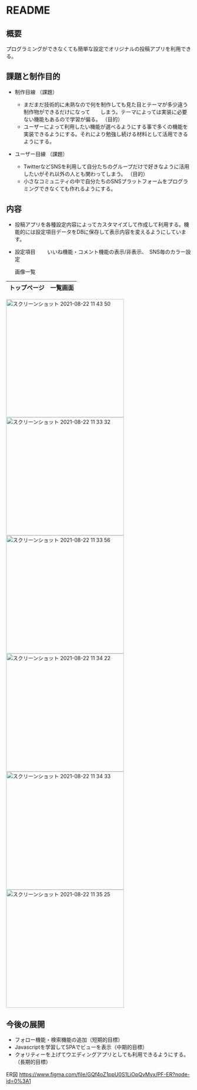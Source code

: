 <link rel="stylesheet" href="https://maxcdn.bootstrapcdn.com/font-awesome/4.7.0/css/font-awesome.min.css">
    <link href="https://cdn.jsdelivr.net/npm/bootstrap@5.0.0-beta1/dist/css/bootstrap.min.css" rel="stylesheet" integrity="sha384-giJF6kkoqNQ00vy+HMDP7azOuL0xtbfIcaT9wjKHr8RbDVddVHyTfAAsrekwKmP1" crossorigin="anonymous">
    <script src="https://cdn.jsdelivr.net/npm/@popperjs/core@2.5.4/dist/umd/popper.min.js" integrity="sha384-q2kxQ16AaE6UbzuKqyBE9/u/KzioAlnx2maXQHiDX9d4/zp8Ok3f+M7DPm+Ib6IU" crossorigin="anonymous"></script>
    <script src="https://cdn.jsdelivr.net/npm/bootstrap@5.0.0-beta1/dist/js/bootstrap.min.js" integrity="sha384-pQQkAEnwaBkjpqZ8RU1fF1AKtTcHJwFl3pblpTlHXybJjHpMYo79HY3hIi4NKxyj" crossorigin="anonymous"></script>
    <script src="https://cdn.jsdelivr.net/npm/bootstrap@5.0.0-beta1/dist/js/bootstrap.bundle.min.js" integrity="sha384-ygbV9kiqUc6oa4msXn9868pTtWMgiQaeYH7/t7LECLbyPA2x65Kgf80OJFdroafW" crossorigin="anonymous"></script>   

# README

## 概要
プログラミングができなくても簡単な設定でオリジナルの投稿アプリを利用できる。

## 課題と制作目的
* 制作目線
  （課題）
     * まだまだ技術的に未熟なので何を制作しても見た目とテーマが多少違う制作物ができるだけになって　　しまう。テーマによっては実装に必要ない機能もあるので学習が偏る。
  （目的）
     * ユーザーによって利用したい機能が選べるようにする事で多くの機能を実装できるようにする。それにより勉強し続ける材料として活用できるようにする。

* ユーザー目線
  （課題）
     * TwitterなどSNSを利用して自分たちのグループだけで好きなように活用したいがそれ以外の人とも関わってしまう。
  （目的）
     * 小さなコミュニティの中で自分たちのSNSプラットフォームをプログラミングできなくても作れるようにする。

## 内容
* 投稿アプリを各種設定内容によってカスタマイズして作成して利用する。機能的には設定項目データをDBに保存して表示内容を変えるようにしています。
* 設定項目
　　いいね機能・コメント機能の表示/非表示、　SNS毎のカラー設定


  画像一覧

<table>
<thead>
<tr>
  <th>トップページ</th>
  <th>一覧画面</th>
</tr>
</table>

<tbody>
<tr>

<td><img width="320" alt="スクリーンショット 2021-08-22 11 43 50" src="https://user-images.githubusercontent.com/82780759/130340425-393a90c9-41a1-4dd9-9420-d9d9a906e4a2.png" style="with:70px;"></td>
<td><img width="320" alt="スクリーンショット 2021-08-22 11 33 32" src="https://user-images.githubusercontent.com/82780759/130340433-0d178ac4-be23-4e06-8414-0c7559a05582.png"></td>
</tr>
</tbody>

</table>

<img width="320" alt="スクリーンショット 2021-08-22 11 33 56" src="https://user-images.githubusercontent.com/82780759/130340432-26a33866-f325-4141-ae95-d7cd54638f3b.png">
<img width="320" alt="スクリーンショット 2021-08-22 11 34 22" src="https://user-images.githubusercontent.com/82780759/130340431-4af510c3-2bb9-455d-860b-79a901f7390c.png">
<img width="320" alt="スクリーンショット 2021-08-22 11 34 33" src="https://user-images.githubusercontent.com/82780759/130340428-30553fc1-d2a1-4dfd-bdb4-734677c9899b.png">
<img width="320" alt="スクリーンショット 2021-08-22 11 35 25" src="https://user-images.githubusercontent.com/82780759/130340427-3bd79c2d-40da-4cdd-8ed1-89721e586546.png">





## 今後の展開
* フォロー機能・検索機能の追加（短期的目標）
* Javascriptを学習してSPAでビューを表示（中期的目標）
* クォリティーを上げてウエディングアプリとしても利用できるようにする。（長期的目標）


ER図
https://www.figma.com/file/GQf4oZ1ppU0S1LiOpQvMyx/PF-ER?node-id=0%3A1
